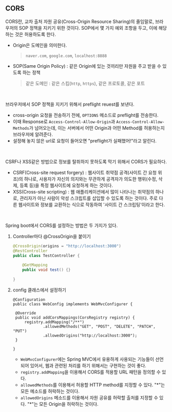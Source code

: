 ## CORS

CORS란, 교차 출처 자원 공유(Cross-Origin Resource Sharing)의 줄임말로, 브라우저의 SOP 정책을 지키기 위한 것이다. SOP에서 몇 가지 예외 조항을 두고, 이에 해당하는 것은 허용하도록 한다.

+ Origin은 도메인을 의미한다. 

  > `naver.com`, `google.com`, `localhost:8888`

+ SOP(Same Origin Policy) : 같은 Origin에 있는 것끼리만 자원을 주고 받을 수 있도록 하는 정책

  > 같은 도메인 : 같은 스킴(`http`, `https`), 같은 프로토콜, 같은 포트

<br>

브라우저에서 SOP 정책을 지키기 위해서 preflight reuest를 보낸다.

+ cross-origin 요청을 전송하기 전에, `OPTIONS` 메소드로 preflight를 전송한다.
+ 이때 Response로 `Access-Control-Allow-Origin`과 `Access-Control-Allow-Methods`가 넘어오는데, 이는 서버에서 어떤 Origin과 어떤 Method를 허용하는지 브라우저에 알려준다. 
+ 설정해 놓지 않은 url로 요청이 들어오면 "preflight가 실패했어!"라고 알린다.

<br>

CSRF나 XSS같은 방법으로 정보를 탈취하지 못하도록 막기 위해서 CORS가 필요하다.

+ CSRF(Cross-site request forgery) : 웹사이트 취약점 공격(사이트 간 요청 위조)의 하나로, 사용자가 자신의 의지와는 무관하게 공격자가 의도한 행위(수정, 삭제, 등록 등)을 특정 웹사이트에 요청하게 하는 것이다. 
+ XSS(Cross-site scripting) : 웹 애플리케이션에서 많이 나타나는 취약점의 하나로, 관리자가 아닌 사람이 악성 스크립트를 삽입할 수 있도록 하는 것이다. 주로 다른 웹사이트와 정보를 교환하는 식으로 작동하여 '사이트 간 스크립팅'이라고 한다.

<br>

Spring boot에서 CORS를 설정하는 방법은 두 가지가 있다.

1. Controller마다 @CrossOrigin을 붙이기

   ```java
   @CrossOrigin(origins = "http://localhost:3000")
   @RestController
   public class TestController {
       
       @GetMapping
       public void test() {}
       
   }
   ```

2. config 클래스에서 설정하기

   ```
   @Configuration
   public class WebConfig implements WebMvcConfigurer {
   
   	@Override
   	public void addCorsMappings(CorsRegistry registry) {
   		registry.addMapping("/**")
   				.allowedMethods("GET", "POST", "DELETE", "PATCH", "PUT")
   				.allowedOrigins("http://localhost:3000");
   	}
   
   }
   ```

   + `WebMvcConfigurer`에는 Spring MVC에서 유용하게 사용되는 기능들이 선언되어 있어서, 웹과 관련된 처리를 하기 위해서는 구현하는 것이 좋다.
   + `registry.addMapping`을 이용해서 CORS를 적용할 URL 패턴을 정의할 수 있다.
   + `allowedMethods`를 이용해서 허용할 HTTP method를 지정할 수 있다. "*"는 모든 메소드를 허락하는 것이다.
   + `allowedOrigins` 메소드를 이용해서 자원 공유를 허락할 출처를 지정할 수 있다. "*"는 모든 Origin을 허락하는 것이다.